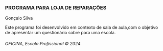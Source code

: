 <h3>PROGRAMA PARA LOJA DE REPARAÇÕES</h3>
<p>Gonçalo Silva</p>
Este programa foi desenvolvido em contexto de sala de aula,com  o objetivo de apresentar um questionário sobre para uma escola.
<h6>OFICINA, Escola Profissional &copy; 2024</h6>
